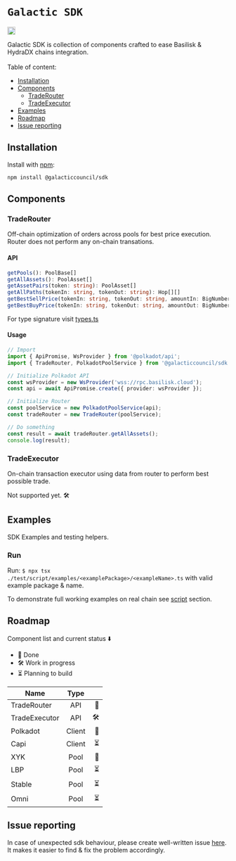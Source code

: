 <h1><code>Galactic SDK</code></h1>
<p>
  <a href="https://badge.fury.io/js/@galacticcouncil%2Fsdk"><img src="https://badge.fury.io/js/@galacticcouncil%2Fsdk.svg" alt="npm version" height="18"></a>
</p>
Galactic SDK is collection of components crafted to ease Basilisk & HydraDX chains integration.
<br />
<br />
Table of content:

- [Installation](#installation)
- [Components](#components)
  - [TradeRouter](#traderouter)
  - [TradeExecutor](#tradeexecutor)
- [Examples](#examples)
- [Roadmap](#roadmap)
- [Issue reporting](#issue-reporting)

## Installation

Install with [npm](https://www.npmjs.com/):

`npm install @galacticcouncil/sdk`

## Components

### TradeRouter

Off-chain optimization of orders across pools for best price execution. Router does not perform any on-chain transations.

#### API

```typescript
getPools(): PoolBase[]
getAllAssets(): PoolAsset[]
getAssetPairs(token: string): PoolAsset[]
getAllPaths(tokenIn: string, tokenOut: string): Hop[][]
getBestSellPrice(tokenIn: string, tokenOut: string, amountIn: BigNumber): Swap[]
getBestBuyPrice(tokenIn: string, tokenOut: string, amountOut: BigNumber): Swap[]
```

For type signature visit [types.ts](src/types.ts)<br />

#### Usage

```typescript
// Import
import { ApiPromise, WsProvider } from '@polkadot/api';
import { TradeRouter, PolkadotPoolService } from '@galacticcouncil/sdk';

// Initialize Polkadot API
const wsProvider = new WsProvider('wss://rpc.basilisk.cloud');
const api = await ApiPromise.create({ provider: wsProvider });

// Initialize Router
const poolService = new PolkadotPoolService(api);
const tradeRouter = new TradeRouter(poolService);

// Do something
const result = await tradeRouter.getAllAssets();
console.log(result);
```

### TradeExecutor

On-chain transaction executor using data from router to perform best possible trade.

Not supported yet. 🛠

## Examples

SDK Examples and testing helpers.

### Run

Run: `$ npx tsx ./test/script/examples/<examplePackage>/<exampleName>.ts` with valid example package & name.

To demonstrate full working examples on real chain see [script](test/script/examples) section.

## Roadmap

Component list and current status ⬇️

- 🧪 Done
- 🛠 Work in progress
- ⏳ Planning to build

| Name          |  Type  |     |
| ------------- | :----: | --: |
| TradeRouter   |  API   |  🧪 |
| TradeExecutor |  API   |   🛠 |
| Polkadot      | Client |  🧪 |
| Capi          | Client |  ⏳ |
| XYK           |  Pool  |  🧪 |
| LBP           |  Pool  |  ⏳ |
| Stable        |  Pool  |  ⏳ |
| Omni          |  Pool  |  ⏳ |

## Issue reporting

In case of unexpected sdk behaviour, please create well-written issue [here](https://https://github.com/nohaapav/router-sdk/issues/new). It makes it easier to find & fix the problem accordingly.
